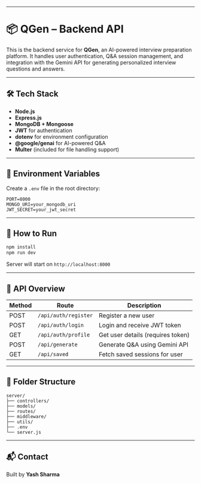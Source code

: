 

---

# 📦 QGen – Backend API

This is the backend service for **QGen**, an AI-powered interview preparation platform. It handles user authentication, Q\&A session management, and integration with the Gemini API for generating personalized interview questions and answers.

---


## 🛠️ Tech Stack

* **Node.js**
* **Express.js**
* **MongoDB + Mongoose**
* **JWT** for authentication
* **dotenv** for environment configuration
* **@google/genai** for AI-powered Q\&A
* **Multer** (included for file handling support)

---

## 🔐 Environment Variables

Create a `.env` file in the root directory:

```
PORT=8000
MONGO_URI=your_mongodb_uri
JWT_SECRET=your_jwt_secret
```

---

## 🚀 How to Run

```bash
npm install
npm run dev
```

Server will start on `http://localhost:8000`

---

## 📁 API Overview

| Method | Route                | Description                       |
| ------ | -------------------- | --------------------------------- |
| POST   | `/api/auth/register` | Register a new user               |
| POST   | `/api/auth/login`    | Login and receive JWT token       |
| GET    | `/api/auth/profile`  | Get user details (requires token) |
| POST   | `/api/generate`      | Generate Q\&A using Gemini API    |
| GET    | `/api/saved`         | Fetch saved sessions for user     |

---

## 📄 Folder Structure

```
server/
├── controllers/
├── models/
├── routes/
├── middleware/
├── utils/
├── .env
└── server.js
```

---

## 📬 Contact

Built by **Yash Sharma**

